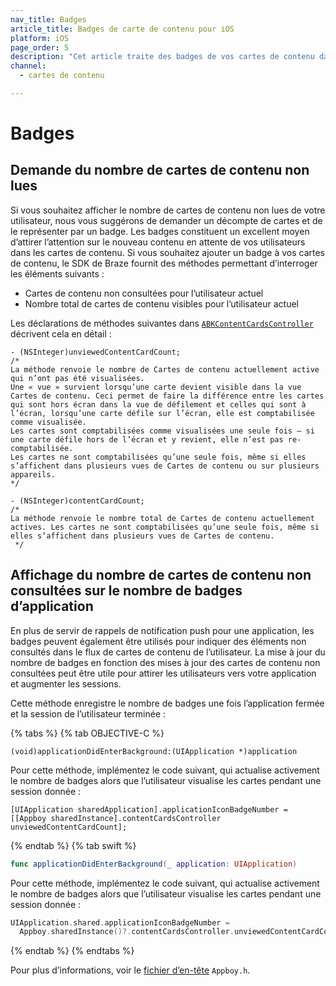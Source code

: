 ```yaml
---
nav_title: Badges
article_title: Badges de carte de contenu pour iOS
platform: iOS
page_order: 5
description: "Cet article traite des badges de vos cartes de contenu dans votre application iOS."
channel:
  - cartes de contenu

---
```


# Badges

## Demande du nombre de cartes de contenu non lues

Si vous souhaitez afficher le nombre de cartes de contenu non lues de votre utilisateur, nous vous suggérons de demander un décompte de cartes et de le représenter par un badge. Les badges constituent un excellent moyen d’attirer l’attention sur le nouveau contenu en attente de vos utilisateurs dans les cartes de contenu. Si vous souhaitez ajouter un badge à vos cartes de contenu, le SDK de Braze fournit des méthodes permettant d’interroger les éléments suivants :

- Cartes de contenu non consultées pour l’utilisateur actuel
- Nombre total de cartes de contenu visibles pour l’utilisateur actuel

Les déclarations de méthodes suivantes dans [`ABKContentCardsController`](https://appboy.github.io/appboy-ios-sdk/docs/interface_a_b_k_content_cards_controller.html) décrivent cela en détail :

```objc
- (NSInteger)unviewedContentCardCount;
/*
La méthode renvoie le nombre de Cartes de contenu actuellement active qui n’ont pas été visualisées.
Une « vue » survient lorsqu’une carte devient visible dans la vue Cartes de contenu. Ceci permet de faire la différence entre les cartes qui sont hors écran dans la vue de défilement et celles qui sont à l’écran, lorsqu’une carte défile sur l’écran, elle est comptabilisée comme visualisée.
Les cartes sont comptabilisées comme visualisées une seule fois – si une carte défile hors de l’écran et y revient, elle n’est pas re-comptabilisée.
Les cartes ne sont comptabilisées qu’une seule fois, même si elles s’affichent dans plusieurs vues de Cartes de contenu ou sur plusieurs appareils.
*/

- (NSInteger)contentCardCount;
/* 
La méthode renvoie le nombre total de Cartes de contenu actuellement actives. Les cartes ne sont comptabilisées qu’une seule fois, même si elles s’affichent dans plusieurs vues de Cartes de contenu.
 */
```

## Affichage du nombre de cartes de contenu non consultées sur le nombre de badges d’application

En plus de servir de rappels de notification push pour une application, les badges peuvent également être utilisés pour indiquer des éléments non consultés dans le flux de cartes de contenu de l’utilisateur. La mise à jour du nombre de badges en fonction des mises à jour des cartes de contenu non consultées peut être utile pour attirer les utilisateurs vers votre application et augmenter les sessions.

Cette méthode enregistre le nombre de badges une fois l’application fermée et la session de l’utilisateur terminée :

{% tabs %}
{% tab OBJECTIVE-C %}

```objc
(void)applicationDidEnterBackground:(UIApplication *)application
```

Pour cette méthode, implémentez le code suivant, qui actualise activement le nombre de badges alors que l’utilisateur visualise les cartes pendant une session donnée :

```objc
[UIApplication sharedApplication].applicationIconBadgeNumber = [[Appboy sharedInstance].contentCardsController unviewedContentCardCount];
```

{% endtab %}
{% tab swift %}

```swift
func applicationDidEnterBackground(_ application: UIApplication)
```

Pour cette méthode, implémentez le code suivant, qui actualise activement le nombre de badges alors que l’utilisateur visualise les cartes pendant une session donnée :

```swift
UIApplication.shared.applicationIconBadgeNumber =
  Appboy.sharedInstance()?.contentCardsController.unviewedContentCardCount() ?? 0
```

{% endtab %}
{% endtabs %}

Pour plus d’informations, voir le [fichier d’en-tête](https://github.com/Appboy/appboy-ios-sdk/blob/master/AppboyKit/include/Appboy.h) `Appboy.h`.

